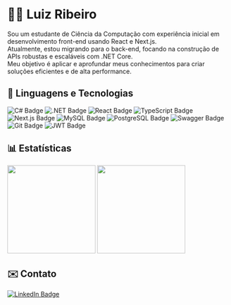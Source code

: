 # 👨‍💻 Luiz Ribeiro

Sou um estudante de Ciência da Computação com experiência inicial em desenvolvimento front-end usando React e Next.js.  
Atualmente, estou migrando para o back-end, focando na construção de APIs robustas e escaláveis com .NET Core.  
Meu objetivo é aplicar e aprofundar meus conhecimentos para criar soluções eficientes e de alta performance.

## 🤖 Linguagens e Tecnologias

![C# Badge](https://img.shields.io/badge/C%23-512BD4?logo=csharp&logoColor=fff&style=for-the-badge)
![.NET Badge](https://img.shields.io/badge/.NET-512BD4?logo=dotnet&logoColor=fff&style=for-the-badge)
![React Badge](https://img.shields.io/badge/React-61DAFB?logo=react&logoColor=000&style=for-the-badge)
![TypeScript Badge](https://img.shields.io/badge/TypeScript-3178C6?logo=typescript&logoColor=fff&style=for-the-badge)
![Next.js Badge](https://img.shields.io/badge/Next.js-000000?logo=nextdotjs&logoColor=fff&style=for-the-badge)
![MySQL Badge](https://img.shields.io/badge/MySQL-4479A1?logo=mysql&logoColor=fff&style=for-the-badge)
![PostgreSQL Badge](https://img.shields.io/badge/PostgreSQL-336791?logo=postgresql&logoColor=fff&style=for-the-badge)
![Swagger Badge](https://img.shields.io/badge/Swagger-85EA2D?logo=swagger&logoColor=000&style=for-the-badge)
![Git Badge](https://img.shields.io/badge/Git-F05032?logo=git&logoColor=fff&style=for-the-badge)
![JWT Badge](https://img.shields.io/badge/JWT-000000?logo=jsonwebtokens&logoColor=white&style=for-the-badge)

## 📊 Estatísticas

<div align="left">
  <img height="200" src="https://github-readme-stats.vercel.app/api?username=Lzrb0x&show_icons=true&theme=github_dark&include_all_commits=true&locale=pt-br" />
  <img height="200" src="https://github-readme-stats.vercel.app/api/top-langs/?username=Lzrb0x&theme=github_dark&layout=compact&custom_title=Tecnologias&langs_count=9" />
</div>

## ✉️ Contato

[![LinkedIn Badge](https://img.shields.io/badge/LinkedIn-0A66C2?logo=linkedin&logoColor=fff&style=for-the-badge)](https://www.linkedin.com/in/luiz-ribeiro-882966240/)




          
          
